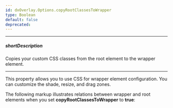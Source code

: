 ```yaml
---
id: dxOverlay.Options.copyRootClassesToWrapper
type: Boolean
default: false
deprecated: 
---
```

---
##### shortDescription
Copies your custom CSS classes from the root element to the wrapper element.

---
This property allows you to use CSS for wrapper element configuration. You can customize the shade, resize, and drag zones.

The following markup illustrates relations between wrapper and root elements when you set **copyRootClassesToWrapper** to **true**:
